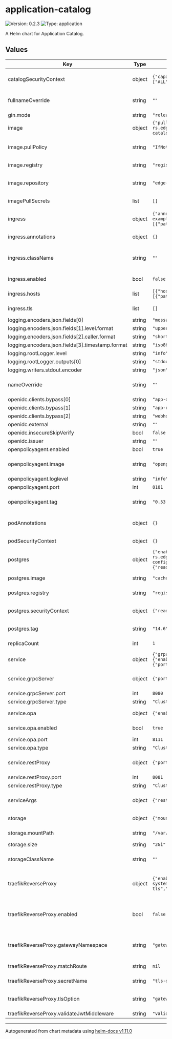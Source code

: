 <!---
  SPDX-FileCopyrightText: (C) 2025 Intel Corporation
  SPDX-License-Identifier: Apache-2.0
-->
# application-catalog

![Version: 0.2.3](https://img.shields.io/badge/Version-0.2.3-informational?style=flat-square) ![Type: application](https://img.shields.io/badge/Type-application-informational?style=flat-square)

A Helm chart for Application Catalog.

## Values

| Key                                              | Type   | Default                                                                                                                                                                                                                 | Description                                                                                                                                   |
|--------------------------------------------------|--------|-------------------------------------------------------------------------------------------------------------------------------------------------------------------------------------------------------------------------|-----------------------------------------------------------------------------------------------------------------------------------------------|
| catalogSecurityContext                           | object | `{"capabilities":{"drop":["ALL"]},"readOnlyRootFilesystem":true,"runAsNonRoot":true,"runAsUser":10000}`                                                                                                                 | catalogSecurityContext defines catalog pods' capabilities and permissions in the host.                                                        |
| fullnameOverride                                 | string | `""`                                                                                                                                                                                                                    | fullnameOverride can be used to change the name of the helm chart and release.                                                                |
| gin.mode                                         | string | `"release"`                                                                                                                                                                                                             |                                                                                                                                               |
| image                                            | object | `{"pullPolicy":"IfNotPresent","registry":"registry-rs.edgeorchestration.intel.com","repository":"edge-orch/app/app-orch-catalog"}`                                                                                        | image specifies docker image parameters.                                                                                                      |
| image.pullPolicy                                 | string | `"IfNotPresent"`                                                                                                                                                                                                        | pullPolicy is used during deployment to decide if local image can be utilized.                                                                |
| image.registry                                   | string | `"registry-rs.edgeorchestration.intel.com"`                                                                                                                                                                                         | registry is the host for the docker image.                                                                                                    |
| image.repository                                 | string | `"edge-orch/app/app-orch-catalog"`                                                                                                                                                                            | repository is the name of the private registry and docker image used during deployment.                                                       |
| imagePullSecrets                                 | list   | `[]`                                                                                                                                                                                                                    | imagePullSecrets are used when pulling images from private repos.                                                                             |
| ingress                                          | object | `{"annotations":{},"className":"","enabled":false,"hosts":[{"host":"chart-example.local","paths":[{"path":"/","pathType":"ImplementationSpecific"}]}],"tls":[]}`                                                        | ingress defines params for external access to services in a cluster.                                                                          |
| ingress.annotations                              | object | `{}`                                                                                                                                                                                                                    | annotations configure options specific to an ingress controller.                                                                              |
| ingress.className                                | string | `""`                                                                                                                                                                                                                    | className specifies reference to ingress class with additional configuration and the name of the controller.                                  |
| ingress.enabled                                  | bool   | `false`                                                                                                                                                                                                                 | enabled is a switch to turn on/off the ingress resource.                                                                                      |
| ingress.hosts                                    | list   | `[{"host":"chart-example.local","paths":[{"path":"/","pathType":"ImplementationSpecific"}]}]`                                                                                                                           | hosts defines routing rules and supports wildcards.                                                                                           |
| ingress.tls                                      | list   | `[]`                                                                                                                                                                                                                    | tls contains cert and key for securing the ingress.                                                                                           |
| logging.encoders.json.fields[0]                  | string | `"message"`                                                                                                                                                                                                             |                                                                                                                                               |
| logging.encoders.json.fields[1].level.format     | string | `"uppercase"`                                                                                                                                                                                                           |                                                                                                                                               |
| logging.encoders.json.fields[2].caller.format    | string | `"short"`                                                                                                                                                                                                               |                                                                                                                                               |
| logging.encoders.json.fields[3].timestamp.format | string | `"iso8601"`                                                                                                                                                                                                             |                                                                                                                                               |
| logging.rootLogger.level                         | string | `"info"`                                                                                                                                                                                                                |                                                                                                                                               |
| logging.rootLogger.outputs[0]                    | string | `"stdout"`                                                                                                                                                                                                              |                                                                                                                                               |
| logging.writers.stdout.encoder                   | string | `"json"`                                                                                                                                                                                                                |                                                                                                                                               |
| nameOverride                                     | string | `""`                                                                                                                                                                                                                    | nameOverride can be used to change the name of the helm chart.                                                                                |
| openidc.clients.bypass[0]                        | string | `"app-deployment-manager"`                                                                                                                                                                                              |                                                                                                                                               |
| openidc.clients.bypass[1]                        | string | `"app-resource-manager"`                                                                                                                                                                                                |                                                                                                                                               |
| openidc.clients.bypass[2]                        | string | `"webhook-monitor"`                                                                                                                                                                                                     |                                                                                                                                               |
| openidc.external                                 | string | `""`                                                                                                                                                                                                                    |                                                                                                                                               |
| openidc.insecureSkipVerify                       | bool   | `false`                                                                                                                                                                                                                 |                                                                                                                                               |
| openidc.issuer                                   | string | `""`                                                                                                                                                                                                                    |                                                                                                                                               |
| openpolicyagent.enabled                          | bool   | `true`                                                                                                                                                                                                                  |                                                                                                                                               |
| openpolicyagent.image                            | string | `"openpolicyagent/opa"`                                                                                                                                                                                                 | image is the name of the postgres image.  image: cache/library/openpolicyagent/opa                                                            |
| openpolicyagent.loglevel                         | string | `"info"`                                                                                                                                                                                                                |                                                                                                                                               |
| openpolicyagent.port                             | int    | `8181`                                                                                                                                                                                                                  |                                                                                                                                               |
| openpolicyagent.tag                              | string | `"0.53.1-static"`                                                                                                                                                                                                       | tag is the name of the OPA image tag - must be -static to work on arm64 (e.g. M1 MacBook)                                                     |
| podAnnotations                                   | object | `{}`                                                                                                                                                                                                                    | podAnnotations are optional and can be specified to add consistent annotations to all pods.                                                   |
| podSecurityContext                               | object | `{}`                                                                                                                                                                                                                    | podSecurityContext is the runtime context of the pod.                                                                                         |
| postgres                                         | object | `{"enabled":true,"image":"cache/library/postgres","registry":"registry-rs.edgeorchestration.intel.com","secrets":"application-catalog-postgres-config","securityContext":{"readOnlyRootFilesystem":true},"ssl":false,"tag":"14.6"}` | postgres contains database persistence details.                                                                                               |
| postgres.image                                   | string | `"cache/library/postgres"`                                                                                                                                                                                              | image is the name of the postgres image.                                                                                                      |
| postgres.registry                                | string | `"registry-rs.edgeorchestration.intel.com"`                                                                                                                                                                                         | registry is the host for the docker image.                                                                                                    |
| postgres.securityContext                         | object | `{"readOnlyRootFilesystem":true}`                                                                                                                                                                                       | postgresSecurityContext defines postgres pods' capabilities and permissions in the host.                                                      |
| postgres.tag                                     | string | `"14.6"`                                                                                                                                                                                                                | tag is the name of the postgres image tag.                                                                                                    |
| replicaCount                                     | int    | `1`                                                                                                                                                                                                                     | replicaCount specifies how many replicas of services to instantiate.                                                                          |
| service                                          | object | `{"grpcServer":{"port":8080,"type":"ClusterIP"},"opa":{"enabled":true,"port":8111,"type":"ClusterIP"},"restProxy":{"port":8081,"type":"ClusterIP"}}`                                                                    | service contains details for creating k8s services.                                                                                           |
| service.grpcServer                               | object | `{"port":8080,"type":"ClusterIP"}`                                                                                                                                                                                      | grpcServer is a k8s service exposing gRPC endpoints for the app catalog.                                                                      |
| service.grpcServer.port                          | int    | `8080`                                                                                                                                                                                                                  | port is the port of the k8s service.                                                                                                          |
| service.grpcServer.type                          | string | `"ClusterIP"`                                                                                                                                                                                                           | type is k8s service type.                                                                                                                     |
| service.opa                                      | object | `{"enabled":true,"port":8111,"type":"ClusterIP"}`                                                                                                                                                                       | opa exposes the OpenPolicy Agent service for Authorization                                                                                    |
| service.opa.enabled                              | bool   | `true`                                                                                                                                                                                                                  | enabled to expose the OPA REST API to the public                                                                                              |
| service.opa.port                                 | int    | `8111`                                                                                                                                                                                                                  | port is the port of the k8s service.                                                                                                          |
| service.opa.type                                 | string | `"ClusterIP"`                                                                                                                                                                                                           | type is k8s service type.                                                                                                                     |
| service.restProxy                                | object | `{"port":8081,"type":"ClusterIP"}`                                                                                                                                                                                      | restProxy is a k8s service exposing REST API endpoints for the app catalog.                                                                   |
| service.restProxy.port                           | int    | `8081`                                                                                                                                                                                                                  | port is the port of the k8s service.                                                                                                          |
| service.restProxy.type                           | string | `"ClusterIP"`                                                                                                                                                                                                           | type is k8s service type.                                                                                                                     |
| serviceArgs                                      | object | `{"restProxy":{}}`                                                                                                                                                                                                      | serviceArgs contains arguments that are passed to the running PODs                                                                            |
| storage                                          | object | `{"mountPath":"/var/lib/postgresql/data","size":"2Gi"}`                                                                                                                                                                 | storage contains persistence details.                                                                                                         |
| storage.mountPath                                | string | `"/var/lib/postgresql/data"`                                                                                                                                                                                            | mountPath is used by the persistent container.                                                                                                |
| storage.size                                     | string | `"2Gi"`                                                                                                                                                                                                                 | size is a required input in pvc.                                                                                                              |
| storageClassName                                 | string | `""`                                                                                                                                                                                                                    | storageClassName is optional, if not specified a default storage class will be used for persistance.                                          |
| traefikReverseProxy                              | object | `{"enabled":false,"gatewayNamespace":"gateway-system","matchRoute":null,"secretName":"tls-demo","tlsOption":"gateway-tls","validateJwtMiddleware":"validate-jwt"}`                                                      | traefikReverseProxy defines params for external access to services in a cluster using Traefik reverse proxy.                                  |
| traefikReverseProxy.enabled                      | bool   | `false`                                                                                                                                                                                                                 | enabled is a switch to turn on/off the Traefik reverse proxy resource; Traefik MUST be deployed to gateway-system ns before enabling it here. |
| traefikReverseProxy.gatewayNamespace             | string | `"gateway-system"`                                                                                                                                                                                                      | gatewayNamespace specifies namespace of Traefik and related resources (e.g. k8s secret or tls option).                                        |
| traefikReverseProxy.matchRoute                   | string | `nil`                                                                                                                                                                                                                   | matchRoute defines routing rules (e.g. Host(`http.sample.com`))                                                                               |
| traefikReverseProxy.secretName                   | string | `"tls-demo"`                                                                                                                                                                                                            | secretName is name of k8s secret containing TLS server cert.                                                                                  |
| traefikReverseProxy.tlsOption                    | string | `"gateway-tls"`                                                                                                                                                                                                         | tlsOption is the name of the Traefik option for handling TLS or mTLS connections.                                                             |
| traefikReverseProxy.validateJwtMiddleware        | string | `"validate-jwt"`                                                                                                                                                                                                        | validate-jwt middleware                                                                                                                       |

----------------------------------------------
Autogenerated from chart metadata using [helm-docs v1.11.0](https://github.com/norwoodj/helm-docs/releases/v1.11.0)
